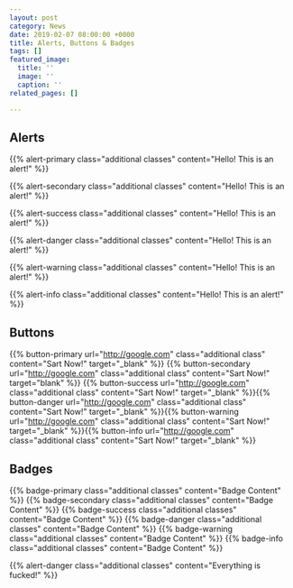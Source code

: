```yaml
---
layout: post
category: News
date: 2019-02-07 08:00:00 +0000
title: Alerts, Buttons & Badges
tags: []
featured_image:
  title: ''
  image: ''
  caption: ''
related_pages: []

---
```

## Alerts

{{% alert-primary class="additional classes" content="Hello! This is an alert!" %}}

{{% alert-secondary class="additional classes" content="Hello! This is an alert!" %}}

{{% alert-success class="additional classes" content="Hello! This is an alert!" %}}

{{% alert-danger class="additional classes" content="Hello! This is an alert!" %}}

{{% alert-warning class="additional classes" content="Hello! This is an alert!" %}}

{{% alert-info class="additional classes" content="Hello! This is an alert!" %}}

## Buttons

{{% button-primary url="http://google.com" class="additional class" content="Sart Now!" target="_blank" %}} {{% button-secondary url="http://google.com" class="additional class" content="Sart Now!" target="blank" %}} {{% button-success url="http://google.com" class="additional class" content="Sart Now!" target="_blank" %}}{{% button-danger url="http://google.com" class="additional class" content="Sart Now!" target="_blank" %}}{{% button-warning url="http://google.com" class="additional class" content="Sart Now!" target="_blank" %}}{{% button-info url="http://google.com" class="additional class" content="Sart Now!" target="_blank" %}}

## Badges

{{% badge-primary class="additional classes" content="Badge Content" %}}  {{% badge-secondary class="additional classes" content="Badge Content" %}}  {{% badge-success class="additional classes" content="Badge Content" %}}  {{% badge-danger class="additional classes" content="Badge Content" %}} {{% badge-warning class="additional classes" content="Badge Content" %}}  {{% badge-info class="additional classes" content="Badge Content" %}}

{{% alert-danger class="additional classes" content="Everything is fucked!" %}} 